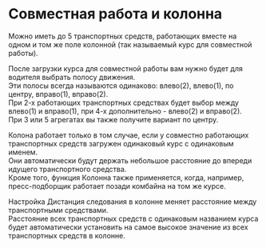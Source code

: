 # Совместная работа и колонна

  
Можно иметь до 5 транспортных средств, работающих вместе на одном и том же поле колонной (так называемый курс для совместной работы).  

  
После загрузки курса для совместной работы вам нужно будет для водителя выбрать полосу движения.  
Эти полосы всегда называются одинаково: влево(2), влево(1), по центру, вправо(1), вправо(2).  
При 2-х работающих транспортных средствах будет выбор между влево(1) и вправо(1), при 4-х дополнительно - влево(2) и вправо(2).  
При 3 или 5 агрегатах вы также получите вариант по центру.  

  
Колона работает только в том случае, если у совместно работающих транспортных средств загружен одинаковый курс с одинаковым именем.  
Они автоматически будут держать небольшое расстояние до впереди идущего транспортного средства.  
Кроме того, функция Колонна также применяется, когда, например, пресс-подборщик работает позади комбайна на том же курсе.  

  
Настройка Дистанция следования в колонне меняет расстояние между транспортными средствами.  
Расстояние всех транспортных средств с одинаковым названием курса будет автоматически установить на самое высокое значение из всех транспортных средств в колонне.  

